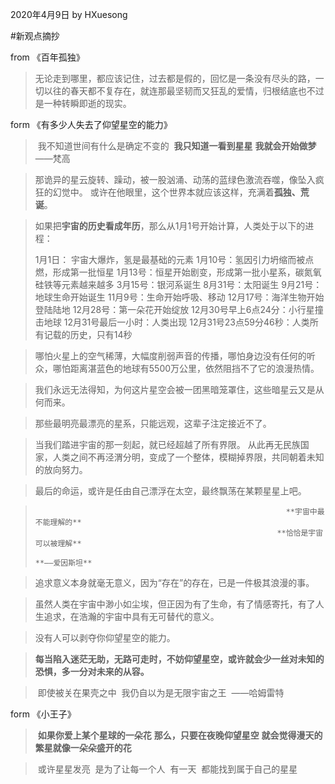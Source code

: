 2020年4月9日
by HXuesong



#新观点摘抄

from 《百年孤独》
> 无论走到哪里，都应该记住，过去都是假的，回忆是一条没有尽头的路，一切以往的春天都不复存在，就连那最坚韧而又狂乱的爱情，归根结底也不过是一种转瞬即逝的现实。



form 《有多少人失去了仰望星空的能力》
> ​                                           我不知道世间有什么是确定不变的
> ​                                                      **我只知道一看到星星**
> ​                                                          **我就会开始做梦**
> ​                                                                                                                                  ——梵高



> 那诡异的星云旋转、躁动，被一股汹涌、动荡的蓝绿色激流吞噬，像坠入疯狂的幻觉中。
> 或许在他眼里，这个世界本就应该这样，充满着**孤独、荒诞**。



> 如果把**宇宙的历史看成年历**，那么从1月1号开始计算，人类处于以下的进程：
>
> 1月1日：  宇宙大爆炸，氢是最基础的元素
> 1月10号：氢因引力坍缩而被点燃，形成第一批恒星
> 1月13号：恒星开始剧变，形成第一批小星系，碳氮氧硅铁等元素越来越多
> 3月15号：银河系诞生 
> 8月31号：太阳诞生
> 9月21号：地球生命开始诞生
> 11月9号：生命开始呼吸、移动
> 12月17号：海洋生物开始登陆陆地
> 12月28号：第一朵花开始绽放
> 12月30号早上6点24分：小行星撞击地球
> 12月31号最后一小时：人类出现
> 12月31号23点59分46秒：人类所有记载的历史，只有14秒



> 哪怕火星上的空气稀薄，大幅度削弱声音的传播，哪怕身边没有任何的听众，哪怕距离湛蓝色的地球有5500万公里，依然阻挡不了它的浪漫热情。



> 我们永远无法得知，为何这片星空会被一团黑暗笼罩住，这些暗星云又是从何而来。



> 那些最明亮最漂亮的星系，只能远观，这辈子注定接近不了。



> 当我们踏进宇宙的那一刻起，就已经超越了所有界限。
> 从此再无民族国家，人类之间不再泾渭分明，变成了一个整体，模糊掉界限，共同朝着未知的放向努力。


> 最后的命运，或许是任由自己漂浮在太空，最终飘荡在某颗星星上吧。



>              ​                                               **宇宙中最不能理解的**
>             ​                                              **恰恰是宇宙可以被理解**
>              ​                                                                                                 **——爱因斯坦**



> 追求意义本身就毫无意义，因为“存在”的存在，已是一件极其浪漫的事。



> 虽然人类在宇宙中渺小如尘埃，但正因为有了生命，有了情感寄托，有了人生追求，在浩瀚的宇宙中具有无可替代的意义。



> 没有人可以剥夺你仰望星空的能力。



> **每当陷入迷茫无助，无路可走时，不妨仰望星空，或许就会少一丝对未知的恐惧，多一分对未来的从容。** 



> ​                                             即使被关在果壳之中
> ​                                       我仍自以为是无限宇宙之王
> ​                                                                                              ——哈姆雷特



form 《小王子》

> ​                                              **如果你爱上某个星球的一朵花**
> ​                                                **那么，只要在夜晚仰望星空**
> ​                                     **就会觉得漫天的繁星就像一朵朵盛开的花**



> ​                                                            或许星星发亮
> ​                                                         是为了让每一个人
> ​                                                                   有一天
> ​                                                    都能找到属于自己的星星